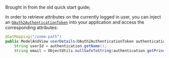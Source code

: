 Brought in from the old quick start guide;

In order to retrieve attributes on the currently logged in user, you can inject an [`OAuth2AuthenticationToken`](https://docs.spring.io/spring-security/site/docs/current/api/org/springframework/security/oauth2/client/authentication/OAuth2AuthenticationToken.html) into your application and access the corresponding attributes:

```java
@GetMapping("/some-path")
public ModelAndView userDetails(OAuth2AuthenticationToken authentication) {
    String userId = authentication.getName();
    String email = ObjectUtils.nullSafeToString(authentication.getPrincipal().getAttributes().get("email"));
```